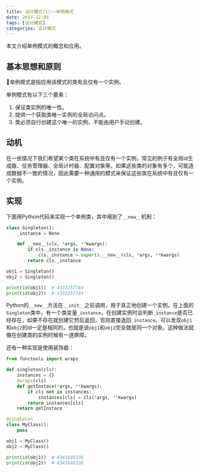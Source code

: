 ```yaml
---
title: 设计模式(1)——单例模式
date: 2017-12-05
tags: [设计模式]
categories: 设计模式
---
```


本文介绍单例模式的概念和应用。

<!--more-->

## 基本思想和原则

单例模式是指应用该模式的类有且仅有一个实例。

单例模式有以下三个要素：

1. 保证类实例的唯一性。
2. 提供一个获取类唯一实例的全局访问点。
3. 类必须自行创建这个唯一的实例，不能由用户手动创建。

## 动机

在一些情况下我们希望某个类在系统中有且仅有一个实例，常见的例子有全局id生成器、任务管理器、全局计时器、配置对象等。如果这些类的对象有多个，可能造成数据不一致的情况，因此需要一种通用的模式来保证这些类在系统中有且仅有一个实例。

## 实现

下面用Python代码来实现一个单例类，其中用到了`__new__`机制：

```Python
class Singleton():
    _instance = None

    def __new__(cls, *args, **kwargs):
        if cls._instance is None:
            cls._instance = super().__new__(cls, *args, **kwargs)
        return cls._instance

obj1 = Singleton()
obj2 = Singleton()

print(id(obj1))  # 4333257784
print(id(obj2))  # 4333257784
```

Python的`__new__`方法在`__init__`之前调用，用于真正地创建一个实例。在上面的`Singleton`类中，有一个类变量`_instance`，在创建实例时会判断`_instance`是否已经存在，如果不存在就创建它然后返回，否则直接返回`_instance`。可以发现`obj1`和`obj2`的id一定是相同的，也就是说`obj1`和`obj2`完全就是同一个对象。这种做法就像在创建类的实例时候有一道屏障。

还有一种实现是使用装饰器：

```Python
from functools import wraps

def singleton(cls):
    instances = {}
    @wraps(cls)
    def getInstace(*args, **kwargs):
        if cls not in instances:
            instances[cls] = cls(*args, **kwargs)
        return instances[cls]
    return getInstace

@singleton
class MyClass():
    pass

obj1 = MyClass()
obj2 = MyClass()

print(id(obj1))  # 4341646336
print(id(obj2))  # 4341646336
```
